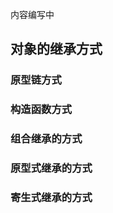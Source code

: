 <Badge type="warning">内容编写中</Badge>

## 对象的继承方式
### 原型链方式
### 构造函数方式
### 组合继承的方式
### 原型式继承的方式
### 寄生式继承的方式
